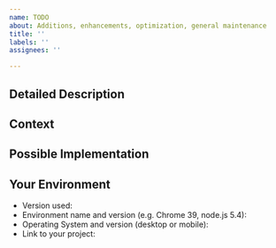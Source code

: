 ```yaml
---
name: TODO
about: Additions, enhancements, optimization, general maintenance
title: ''
labels: ''
assignees: ''

---
```


<!--- Provide a general summary of the issue in the Title above -->

## Detailed Description
<!--- Provide a detailed description of the change or addition you are proposing -->

## Context
<!--- Why is this change important to you? How would you use it? -->
<!--- How can it benefit other users? -->

## Possible Implementation
<!--- Not obligatory, but suggest an idea for implementing addition or change -->

## Your Environment
<!--- Include as many relevant details about the environment you experienced the bug in -->
* Version used:
* Environment name and version (e.g. Chrome 39, node.js 5.4):
* Operating System and version (desktop or mobile):
* Link to your project:
